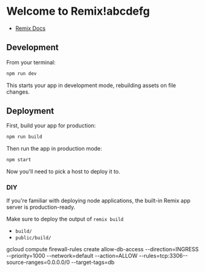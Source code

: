 # Welcome to Remix!abcdefg

- [Remix Docs](https://remix.run/docs)

## Development

From your terminal:

```sh
npm run dev
```

This starts your app in development mode, rebuilding assets on file changes.

## Deployment

First, build your app for production:

```sh
npm run build
```

Then run the app in production mode:

```sh
npm start
```

Now you'll need to pick a host to deploy it to.

### DIY

If you're familiar with deploying node applications, the built-in Remix app server is production-ready.

Make sure to deploy the output of `remix build`

- `build/`
- `public/build/`

gcloud compute firewall-rules create allow-db-access --direction=INGRESS --priority=1000 --network=default --action=ALLOW --rules=tcp:3306--source-ranges=0.0.0.0/0 --target-tags=db
